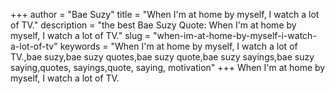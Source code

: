 +++
author = "Bae Suzy"
title = "When I'm at home by myself, I watch a lot of TV."
description = "the best Bae Suzy Quote: When I'm at home by myself, I watch a lot of TV."
slug = "when-im-at-home-by-myself-i-watch-a-lot-of-tv"
keywords = "When I'm at home by myself, I watch a lot of TV.,bae suzy,bae suzy quotes,bae suzy quote,bae suzy sayings,bae suzy saying,quotes, sayings,quote, saying, motivation"
+++
When I'm at home by myself, I watch a lot of TV.
